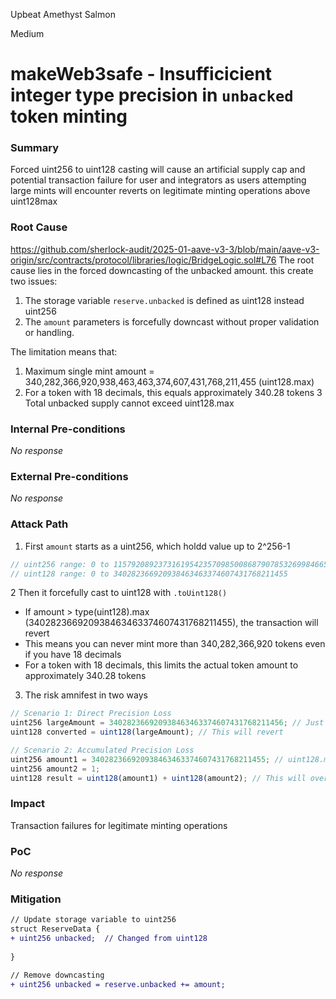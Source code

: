 Upbeat Amethyst Salmon

Medium

# makeWeb3safe - Insufficicient integer type precision in `unbacked` token minting

### Summary

Forced uint256 to uint128 casting will cause an artificial supply cap and potential transaction failure for user and integrators as users attempting large mints will encounter reverts on legitimate minting operations above uint128max

### Root Cause

https://github.com/sherlock-audit/2025-01-aave-v3-3/blob/main/aave-v3-origin/src/contracts/protocol/libraries/logic/BridgeLogic.sol#L76
The root cause lies in the forced downcasting of the unbacked amount.
this create two issues:
1. The storage variable `reserve.unbacked` is defined as uint128 instead uint256
2. The `amount` parameters is forcefully downcast without proper validation or handling.

The limitation means that:

1. Maximum single mint amount = 340,282,366,920,938,463,463,374,607,431,768,211,455 (uint128.max)
2. For a token with 18 decimals, this equals approximately 340.28 tokens
3 Total unbacked supply cannot exceed uint128.max

### Internal Pre-conditions

_No response_

### External Pre-conditions

_No response_

### Attack Path

1. First `amount` starts as a uint256, which holdd value up to 2^256-1
```javascript
// uint256 range: 0 to 115792089237316195423570985008687907853269984665640564039457584007913129639935
// uint128 range: 0 to 340282366920938463463374607431768211455
```
2 Then it forcefully cast to uint128 with `.toUint128()`
- If amount > type(uint128).max (340282366920938463463374607431768211455), the transaction will revert
- This means you can never mint more than 340,282,366,920 tokens even if you have 18 decimals
- For a token with 18 decimals, this limits the actual token amount to approximately 340.28 tokens
3. The risk amnifest in two ways
```javascript
// Scenario 1: Direct Precision Loss
uint256 largeAmount = 340282366920938463463374607431768211456; // Just over uint128.max
uint128 converted = uint128(largeAmount); // This will revert

// Scenario 2: Accumulated Precision Loss
uint256 amount1 = 340282366920938463463374607431768211455; // uint128.max
uint256 amount2 = 1; 
uint128 result = uint128(amount1) + uint128(amount2); // This will overflow
```


### Impact

Transaction failures for legitimate minting operations

### PoC

_No response_

### Mitigation

```diff
// Update storage variable to uint256
struct ReserveData {
+ uint256 unbacked;  // Changed from uint128
   
}

// Remove downcasting
+ uint256 unbacked = reserve.unbacked += amount;
```